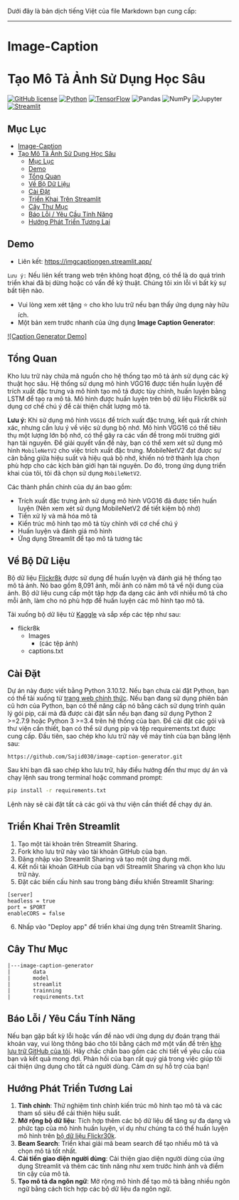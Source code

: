 Dưới đây là bản dịch tiếng Việt của file Markdown bạn cung cấp:

---

# Image-Caption

# Tạo Mô Tả Ảnh Sử Dụng Học Sâu

[![GitHub license](https://img.shields.io/github/license/Sajid030/image-caption-generator)](https://github.com/Sajid030/image-caption-generator/blob/master/LICENSE.md)
[![Python](https://img.shields.io/badge/-Python-3776AB?logo=python&logoColor=white)](https://www.python.org/)
[![TensorFlow](https://img.shields.io/badge/-TensorFlow-FF6F00?logo=tensorflow&logoColor=white)](https://www.tensorflow.org/)
![Pandas](https://img.shields.io/badge/-Pandas-150458?logo=pandas&logoColor=white)
![NumPy](https://img.shields.io/badge/-NumPy-013243?logo=numpy&logoColor=white)
![Jupyter](https://img.shields.io/badge/-Jupyter-F37626?logo=jupyter&logoColor=white)
[![Streamlit](https://img.shields.io/badge/-Streamlit-FF4B4B)](https://www.streamlit.io/)

## Mục Lục

- [Image-Caption](#image-caption)
- [Tạo Mô Tả Ảnh Sử Dụng Học Sâu](#tạo-mô-tả-ảnh-sử-dụng-học-sâu)
  - [Mục Lục](#mục-lục)
  - [Demo](#demo)
  - [Tổng Quan](#tổng-quan)
  - [Về Bộ Dữ Liệu](#về-bộ-dữ-liệu)
  - [Cài Đặt](#cài-đặt)
  - [Triển Khai Trên Streamlit](#triển-khai-trên-streamlit)
  - [Cây Thư Mục](#cây-thư-mục)
  - [Báo Lỗi / Yêu Cầu Tính Năng](#báo-lỗi--yêu-cầu-tính-năng)
  - [Hướng Phát Triển Tương Lai](#hướng-phát-triển-tương-lai)

## Demo

- Liên kết: https://imgcaptiongen.streamlit.app/

`Lưu ý:` Nếu liên kết trang web trên không hoạt động, có thể là do quá trình triển khai đã bị dừng hoặc có vấn đề kỹ thuật. Chúng tôi xin lỗi vì bất kỳ sự bất tiện nào.

- Vui lòng xem xét tặng ⭐ cho kho lưu trữ nếu bạn thấy ứng dụng này hữu ích.
- Một bản xem trước nhanh của ứng dụng **Image Caption Generator**:

[![Caption Generator Demo]](https://youtu.be/7H2HXKssyv0)

## Tổng Quan

Kho lưu trữ này chứa mã nguồn cho hệ thống tạo mô tả ảnh sử dụng các kỹ thuật học sâu. Hệ thống sử dụng mô hình VGG16 được tiền huấn luyện để trích xuất đặc trưng và mô hình tạo mô tả được tùy chỉnh, huấn luyện bằng LSTM để tạo ra mô tả. Mô hình được huấn luyện trên bộ dữ liệu Flickr8k sử dụng cơ chế chú ý để cải thiện chất lượng mô tả.

**Lưu ý:** Khi sử dụng mô hình `VGG16` để trích xuất đặc trưng, kết quả rất chính xác, nhưng cần lưu ý về việc sử dụng bộ nhớ. Mô hình VGG16 có thể tiêu thụ một lượng lớn bộ nhớ, có thể gây ra các vấn đề trong môi trường giới hạn tài nguyên. Để giải quyết vấn đề này, bạn có thể xem xét sử dụng mô hình `MobileNetV2` cho việc trích xuất đặc trưng. MobileNetV2 đạt được sự cân bằng giữa hiệu suất và hiệu quả bộ nhớ, khiến nó trở thành lựa chọn phù hợp cho các kịch bản giới hạn tài nguyên. Do đó, trong ứng dụng triển khai của tôi, tôi đã chọn sử dụng `MobileNetV2`.

Các thành phần chính của dự án bao gồm:

- Trích xuất đặc trưng ảnh sử dụng mô hình VGG16 đã được tiền huấn luyện (Nên xem xét sử dụng MobileNetV2 để tiết kiệm bộ nhớ)
- Tiền xử lý và mã hóa mô tả
- Kiến trúc mô hình tạo mô tả tùy chỉnh với cơ chế chú ý
- Huấn luyện và đánh giá mô hình
- Ứng dụng Streamlit để tạo mô tả tương tác

## Về Bộ Dữ Liệu

Bộ dữ liệu [Flickr8k](https://www.kaggle.com/adityajn105/flickr8k) được sử dụng để huấn luyện và đánh giá hệ thống tạo mô tả ảnh. Nó bao gồm 8,091 ảnh, mỗi ảnh có năm mô tả về nội dung của ảnh. Bộ dữ liệu cung cấp một tập hợp đa dạng các ảnh với nhiều mô tả cho mỗi ảnh, làm cho nó phù hợp để huấn luyện các mô hình tạo mô tả.

Tải xuống bộ dữ liệu từ [Kaggle](https://www.kaggle.com/adityajn105/flickr8k) và sắp xếp các tệp như sau:

- flickr8k
  - Images
    - (các tệp ảnh)
  - captions.txt

## Cài Đặt

Dự án này được viết bằng Python 3.10.12. Nếu bạn chưa cài đặt Python, bạn có thể tải xuống từ [trang web chính thức](https://www.python.org/downloads/). Nếu bạn đang sử dụng phiên bản cũ hơn của Python, bạn có thể nâng cấp nó bằng cách sử dụng trình quản lý gói pip, cái mà đã được cài đặt sẵn nếu bạn đang sử dụng Python 2 >=2.7.9 hoặc Python 3 >=3.4 trên hệ thống của bạn.
Để cài đặt các gói và thư viện cần thiết, bạn có thể sử dụng pip và tệp requirements.txt được cung cấp. Đầu tiên, sao chép kho lưu trữ này về máy tính của bạn bằng lệnh sau:

```
https://github.com/Sajid030/image-caption-generator.git
```

Sau khi bạn đã sao chép kho lưu trữ, hãy điều hướng đến thư mục dự án và chạy lệnh sau trong terminal hoặc command prompt:

```bash
pip install -r requirements.txt
```

Lệnh này sẽ cài đặt tất cả các gói và thư viện cần thiết để chạy dự án.

## Triển Khai Trên Streamlit

1. Tạo một tài khoản trên Streamlit Sharing.
2. Fork kho lưu trữ này vào tài khoản GitHub của bạn.
3. Đăng nhập vào Streamlit Sharing và tạo một ứng dụng mới.
4. Kết nối tài khoản GitHub của bạn với Streamlit Sharing và chọn kho lưu trữ này.
5. Đặt các biến cấu hình sau trong bảng điều khiển Streamlit Sharing:

```
[server]
headless = true
port = $PORT
enableCORS = false
```

6. Nhấp vào "Deploy app" để triển khai ứng dụng trên Streamlit Sharing.

## Cây Thư Mục

```
|---image-caption-generator
|       data
|       model
|       streamlit
|       trainning
|       requirements.txt
```

## Báo Lỗi / Yêu Cầu Tính Năng

Nếu bạn gặp bất kỳ lỗi hoặc vấn đề nào với ứng dụng dự đoán trạng thái khoản vay, vui lòng thông báo cho tôi bằng cách mở một vấn đề trên [kho lưu trữ GitHub của tôi](https://github.com/TrieuPhi/Image-Caption/issues). Hãy chắc chắn bao gồm các chi tiết về yêu cầu của bạn và kết quả mong đợi. Phản hồi của bạn rất quý giá trong việc giúp tôi cải thiện ứng dụng cho tất cả người dùng. Cảm ơn sự hỗ trợ của bạn!

## Hướng Phát Triển Tương Lai

1. **Tinh chỉnh**: Thử nghiệm tinh chỉnh kiến trúc mô hình tạo mô tả và các tham số siêu để cải thiện hiệu suất.
2. **Mở rộng bộ dữ liệu**: Tích hợp thêm các bộ dữ liệu để tăng sự đa dạng và phức tạp của mô hình huấn luyện, ví dụ như chúng ta có thể huấn luyện mô hình trên [bộ dữ liệu Flickr30k](https://www.kaggle.com/datasets/hsankesara/flickr-image-dataset).
3. **Beam Search**: Triển khai giải mã beam search để tạo nhiều mô tả và chọn mô tả tốt nhất.
4. **Cải tiến giao diện người dùng**: Cải thiện giao diện người dùng của ứng dụng Streamlit và thêm các tính năng như xem trước hình ảnh và điểm tin cậy của mô tả.
5. **Tạo mô tả đa ngôn ngữ**: Mở rộng mô hình để tạo mô tả bằng nhiều ngôn ngữ bằng cách tích hợp các bộ dữ liệu đa ngôn ngữ.
